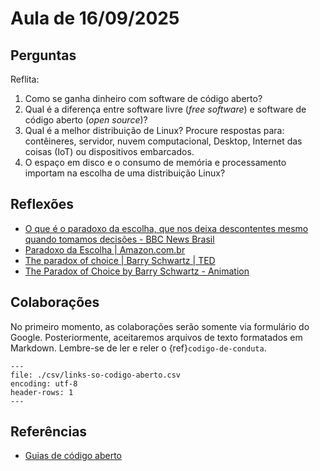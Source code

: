 # Aula de 16/09/2025

## Perguntas

Reflita:

1. Como se ganha dinheiro com software de código aberto?
2. Qual é a diferença entre software livre (*free software*) e software de código aberto (*open source*)?
3. Qual é a melhor distribuição de Linux? Procure respostas para: contêineres, servidor, nuvem computacional, Desktop, Internet das coisas (IoT) ou dispositivos embarcados.
4. O espaço em disco e o consumo de memória e processamento importam na escolha de uma distribuição Linux?

## Reflexões

- [O que é o paradoxo da escolha, que nos deixa descontentes mesmo quando tomamos decisões - BBC News Brasil](https://www.bbc.com/portuguese/articles/cvgqj3ezllpo)
- [Paradoxo da Escolha | Amazon.com.br](https://www.amazon.com.br/Paradoxo-Escolha-Barry-Schwartz/dp/8577190196)
- [The paradox of choice | Barry Schwartz | TED](https://www.youtube.com/watch?v=VO6XEQIsCoM)
- [The Paradox of Choice by Barry Schwartz - Animation ](https://www.youtube.com/watch?v=F4QzhSlqmqg)

## Colaborações

No primeiro momento, as colaborações serão somente via formulário do Google. Posteriormente, aceitaremos arquivos de texto formatados em Markdown. Lembre-se de ler e reler o {ref}`codigo-de-conduta`.

```{csv-table}
---
file: ./csv/links-so-codigo-aberto.csv
encoding: utf-8
header-rows: 1
---
```

## Referências

- [Guias de código aberto](https://opensource.guide/pt/)